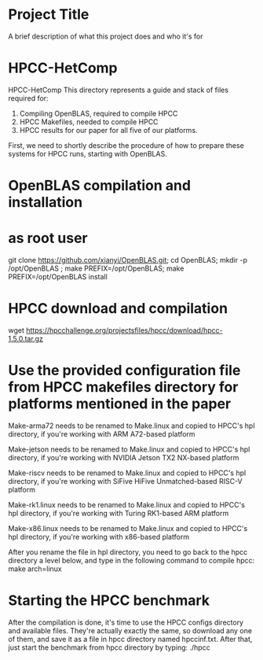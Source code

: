 
# Project Title

A brief description of what this project does and who it's for

# HPCC-HetComp
HPCC-HetComp
This directory represents a guide and stack of files required for:
1. Compiling OpenBLAS, required to compile HPCC
2. HPCC Makefiles, needed to compile HPCC
3. HPCC results for our paper for all five of our platforms.

First, we need to shortly describe the procedure of how to prepare these systems for HPCC runs, starting with OpenBLAS.

# OpenBLAS compilation and installation
# as root user
git clone https://github.com/xianyi/OpenBLAS.git; cd OpenBLAS; mkdir -p /opt/OpenBLAS ; make PREFIX=/opt/OpenBLAS; make PREFIX=/opt/OpenBLAS install


# HPCC download and compilation
wget https://hpcchallenge.org/projectsfiles/hpcc/download/hpcc-1.5.0.tar.gz

# Use the provided configuration file from HPCC makefiles directory for platforms mentioned in the paper

Make-arma72 needs to be renamed to Make.linux and copied to HPCC's hpl directory, if you're working with ARM A72-based platform

Make-jetson needs to be renamed to Make.linux and copied to HPCC's hpl directory, if you're working with NVIDIA Jetson TX2 NX-based platform

Make-riscv needs to be renamed to Make.linux and copied to HPCC's hpl directory, if you're working with SiFive HiFive Unmatched-based RISC-V platform

Make-rk1.linux needs to be renamed to Make.linux and copied to HPCC's hpl directory, if you're working with Turing RK1-based ARM platform

Make-x86.linux needs to be renamed to Make.linux and copied to HPCC's hpl directory, if you're working with x86-based platform

After you rename the file in hpl directory, you need to go back to the hpcc directory a level below, and type in the following command to compile hpcc:
make arch=linux

# Starting the HPCC benchmark
After the compilation is done, it's time to use the HPCC configs directory and available files.
They're actually exactly the same, so download any one of them, and save it as a file in hpcc directory named hpccinf.txt.
After that, just start the benchmark from hpcc directory by typing: ./hpcc




